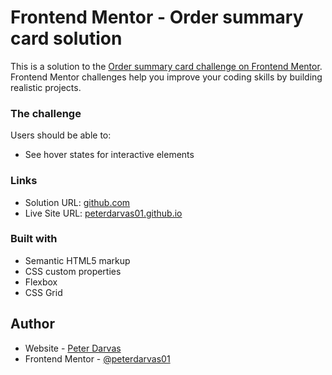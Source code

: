 # Frontend Mentor - Order summary card solution

This is a solution to the [Order summary card challenge on Frontend Mentor](https://www.frontendmentor.io/challenges/order-summary-component-QlPmajDUj). Frontend Mentor challenges help you improve your coding skills by building realistic projects.

### The challenge

Users should be able to:

- See hover states for interactive elements

### Links

- Solution URL: [github.com](https://github.com/peterdarvas01/frontendmentor-challenges/tree/main/order-summary-component-main)
- Live Site URL: [peterdarvas01.github.io](https://peterdarvas01.github.io/frontendmentor-challenges/order-summary-component-main/index.html)

### Built with

- Semantic HTML5 markup
- CSS custom properties
- Flexbox
- CSS Grid

## Author

- Website - [Peter Darvas](https://www.linkedin.com/in/p%C3%A9ter-darvas-139a34252/)
- Frontend Mentor - [@peterdarvas01](https://www.frontendmentor.io/profile/peterdarvas01)
